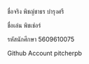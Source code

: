 ชื่อจริง พิชญ์ชาธร บำรุงศรี

ชื่อเล่น พิชเช่อร์

รหัสนักศึกษา 5609610075

Github Account   pitcherpb
